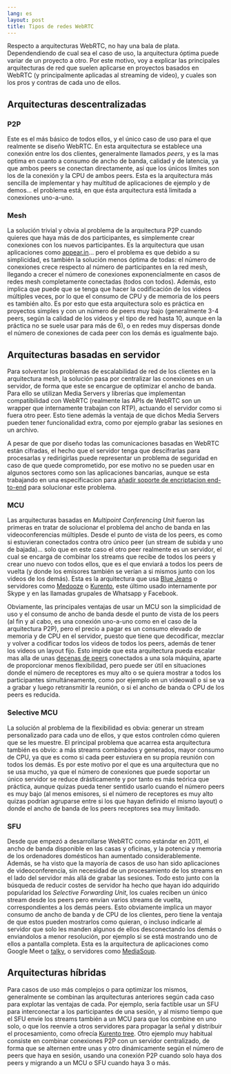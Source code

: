 ```yaml
---
lang: es
layout: post
title: Tipos de redes WebRTC
---
```


Respecto a arquitecturas WebRTC, no hay una bala de plata. Dependendiendo de
cual sea el caso de uso, la arquitectura óptima puede variar de un proyecto a
otro. Por este motivo, voy a explicar las principales arquitecturas de red que
suelen aplicarse en proyectos basados en WebRTC (y principalmente aplicadas al
streaming de video), y cuales son los pros y contras de cada uno de ellos.

## Arquitecturas descentralizadas

### P2P

Este es el más básico de todos ellos, y el único caso de uso para el que
realmente se diseño WebRTC. En esta arquitectura se establece una conexión
entre los dos clientes, generalmente llamados *peers*, y es la mas optima en
cuanto a consumo de ancho de banda, calidad y de latencia, ya que ambos peers se
conectan directamente, así que los únicos límites son los de la conexión y la
CPU de ambos peers. Esta es la arquitectura más sencilla de implementar y hay
multitud de aplicaciones de ejemplo y de demos... el problema está, en que ésta
arquitectura está limitada a conexiones uno-a-uno.

### Mesh

La solución trivial y obvia al problema de la arquitectura P2P cuando quieres
que haya más de dos participantes, es simplemente crear conexiones con los
nuevos participantes. Es la arquitectura que usan aplicaciones como
[appear.in](https://appear.in/)... pero el problema es que debido a su
simplicidad, es también la solución menos óptima de todas: el número de
conexiones crece respecto al número de participantes en la red mesh, llegando a
crecer el número de conexiones exponencialmente en casos de redes mesh
completamente conectadas (todos con todos). Además, esto implica que puede que
se tenga que hacer la codificación de los vídeos múltiples veces, por lo que el
consumo de CPU y de memoria de los peers es también alto. Es por esto que esta
arquitectura solo es práctica en proyectos simples y con un número de peers muy
bajo (generalmente 3-4 peers, según la calidad de los videos y el tipo de red
hasta 10, aunque en la práctica no se suele usar para más de 6), o en redes muy
dispersas donde el número de conexiones de cada peer con los demás es igualmente
bajo.

## Arquitecturas basadas en servidor

Para solventar los problemas de escalabilidad de red de los clientes en la
arquitectura mesh, la solución pasa por centralizar las conexiones en un
servidor, de forma que este se encargue de optimizar el ancho de banda. Para
ello se utilizan Media Servers y librerías que implementan compatibilidad con
WebRTC (realmente las APIs de WebRTC son un wrapper que internamente trabajan
con RTP), actuando el servidor como si fuera otro peer. Esto tiene además la
ventaja de que dichos Media Servers pueden tener funcionalidad extra, como por
ejemplo grabar las sesiones en un archivo.

A pesar de que por diseño todas las comunicaciones basadas en WebRTC están
cifradas, el hecho que el servidor tenga que descifrarlas para procesarlas y redirigirlas puede representar un problema de seguridad en caso de que quede
comprometido, por ese motivo no se pueden usar en algunos sectores como son las
aplicaciones bancarias, aunque se esta trabajando en una especificacion para
[añadir soporte de encriptacion end-to-end](https://www.callstats.io/blog/2018/06/01/examining-srtp-double-encryption-procedures-for-selective-forwarding-perc)
para solucionar este problema.

### MCU

Las arquitecturas basadas en *Multipoint Conferencing Unit* fueron las primeras
en tratar de solucionar el problema del ancho de banda en las videoconferencias
múltiples. Desde el punto de vista de los peers, es como si estuvieran
conectados contra otro único peer (un stream de subida y uno de bajada)... solo
que en este caso el otro peer realmente es un servidor, el cual se encarga de
combinar los streams que recibe de todos los peers y crear uno nuevo con todos
ellos, que es el que enviará a todos los peers de vuelta (y donde los emisores
también se verían a si mismos junto con los videos de los demás). Esta es la
arquitectura que usa [Blue Jeans](http://bluejeans.com/) o servidores como
[Medooze](http://www.medooze.com/) o [Kurento](https://www.kurento.org/), este
último usado internamente por Skype y en las llamadas grupales de Whatsapp y
Facebook.

Obviamente, las principales ventajas de usar un MCU son la simplicidad de uso y
el consumo de ancho de banda desde el punto de vista de los peers (al fin y al
cabo, es una conexión uno-a-uno como en el caso de la arquitectura P2P), pero el
precio a pagar es un consumo elevado de memoria y de CPU en el servidor, puesto
que tiene que decodificar, mezclar y volver a codificar todos los videos de
todos los peers, además de tener los videos un layout fijo. Esto impide que esta
arquitectura pueda escalar mas alla de unas
[decenas de peers](https://www.kurento.org/blog/kurento-media-server-690-libnicer-and-performant)
conectados a una sola máquina, aparte de proporcionar menos flexibilidad, pero
puede ser útil en situaciones donde el número de receptores es muy alto o se
quiera mostrar a todos los participantes simultáneamente, como por ejemplo en un
videowall o si se va a grabar y luego retransmitir la reunión, o si el ancho de
banda o CPU de los peers es reducida.

### Selective MCU

La solución al problema de la flexibilidad es obvia: generar un stream
personalizado para cada uno de ellos, y que estos controlen cómo quieren que se
les muestre. El principal problema que acarrea esta arquitectura también es
obvio: a más streams combinados y generados, mayor consumo de CPU, ya que es
como si cada peer estuviera en su propia reunión con todos los demás. Es por
este motivo por el que es una arquitectura que no se usa mucho, ya que el número
de conexiones que puede soportar un único servidor se reduce drásticamente y por
tanto es más teórica que práctica, aunque quizas pueda tener sentido usarlo
cuando el número peers es muy bajo (al menos emisores, si el número de
receptores es muy alto quizas podrían agruparse entre si los que hayan definido
el mismo layout) o donde el ancho de banda de los peers receptores sea muy
limitado.

### SFU

Desde que empezó a desarrollarse WebRTC como estándar en 2011, el ancho de banda
disponible en las casas y oficinas, y la potencia y memoria de los ordenadores
domésticos han aumentado considerablemente. Además, se ha visto que la mayoría
de casos de uso han sido aplicaciones de videoconferencia, sin necesidad de un
procesamiento de los streams en el lado del servidor más allá de grabar las
sesiones. Todo esto junto con la búsqueda de reducir costes de servidor ha hecho
que hayan ido adquirido popularidad los *Selective Forwarding Unit*, los cuales
reciben un único stream desde los peers pero envían varios streams de vuelta,
correspondientes a los demás peers. Esto obviamente implica un mayor consumo de
ancho de banda y de CPU de los clientes, pero tiene la ventaja de que estos
pueden mostrarlos como quieran, o incluso indicarle al servidor que solo les
manden algunos de ellos desconectando los demás o enviandolos a menor
resolución, por ejemplo si se está mostrando uno de ellos a pantalla completa.
Esta es la arquitectura de aplicaciones como Google Meet o
[talky](https://talky.io), o servidores como [MediaSoup](https://mediasoup.org).

## Arquitecturas híbridas

Para casos de uso más complejos o para optimizar los mismos, generalmente se
combinan las arquitecturas anteriores según cada caso para explotar las ventajas
de cada. Por ejemplo, sería factible usar un SFU para interconectar a los
participantes de una sesión, y al mismo tiempo que el SFU envíe los streams
también a un MCU para que los combine en uno solo, o que los reenvíe a otros
servidores para propagar la señal y distribuir el procesamiento, como ofrecía
[Kurento tree](https://github.com/Kurento/kurento-tree). Otro ejemplo muy
habitual consiste en combinar conexiones P2P con un servidor centralizado, de
forma que se alternen entre unas y otro dinámicamente según el número de peers
que haya en sesión, usando una conexión P2P cuando solo haya dos peers y
migrando a un MCU o SFU cuando haya 3 o más.

